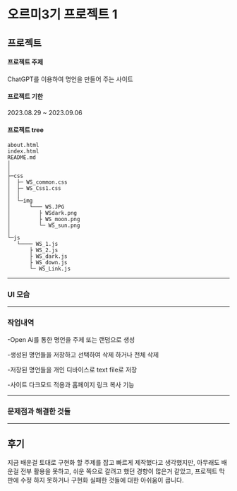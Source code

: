 # 오르미3기 프로젝트 1 

## 프로젝트

#### 프로젝트 주제
ChatGPT를 이용하여 명언을 만들어 주는 사이트

#### 프로젝트 기한
2023.08.29 ~ 2023.09.06

#### 프로젝트 tree
```
about.html
index.html
README.md
│  
│
├─css
│  ├─ WS_common.css
│  ├─ WS_Css1.css
│  │
│  └─img
│      └─── WS.JPG
│         ├ WSdark.png
│         ├ WS_moon.png
│         └─ WS_sun.png
│
└─js
   └──── WS_1.js
       ├ WS_2.js
       ├ WS_dark.js
       ├ WS_down.js
       └─ WS_Link.js

```
---

### UI 모습


---
### 작업내역


-Open Ai를 통한 명언을 주제 또는 랜덤으로 생성

-생성된 명언들을 저장하고 선택하여 삭제 하거나 전체 삭제

-저장된 명언들을 개인 디바이스로 text file로 저장

-사이트 다크모드 적용과 홈페이지 링크 복사 기능 

---
### 문제점과 해결한 것들
    
---
## 후기
지금 배운걸 토대로 구현화 할 주제를 잡고 빠르게 제작했다고 생각했지만, 아무래도 배운걸 전부 활용을 못하고, 쉬운 쪽으로 갈려고 했던 경향이 많은거 같았고, 프로젝트 막판에 수정 하지 못하거나 구현화 실패한 것들에 대한 아쉬움이 큽니다.
